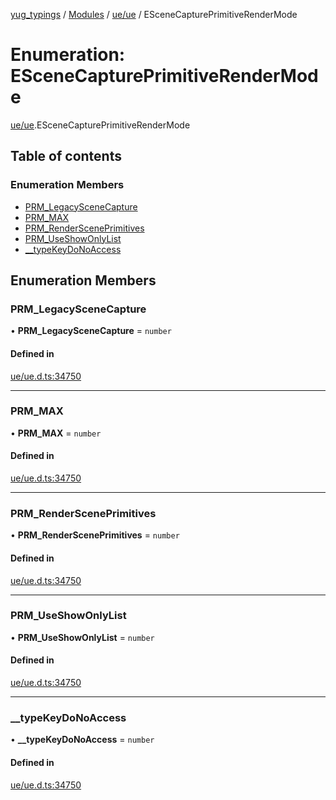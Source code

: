 [yug_typings](../README.md) / [Modules](../modules.md) / [ue/ue](../modules/ue_ue.md) / ESceneCapturePrimitiveRenderMode

# Enumeration: ESceneCapturePrimitiveRenderMode

[ue/ue](../modules/ue_ue.md).ESceneCapturePrimitiveRenderMode

## Table of contents

### Enumeration Members

- [PRM\_LegacySceneCapture](ue_ue.ESceneCapturePrimitiveRenderMode.md#prm_legacyscenecapture)
- [PRM\_MAX](ue_ue.ESceneCapturePrimitiveRenderMode.md#prm_max)
- [PRM\_RenderScenePrimitives](ue_ue.ESceneCapturePrimitiveRenderMode.md#prm_rendersceneprimitives)
- [PRM\_UseShowOnlyList](ue_ue.ESceneCapturePrimitiveRenderMode.md#prm_useshowonlylist)
- [\_\_typeKeyDoNoAccess](ue_ue.ESceneCapturePrimitiveRenderMode.md#__typekeydonoaccess)

## Enumeration Members

### PRM\_LegacySceneCapture

• **PRM\_LegacySceneCapture** = `number`

#### Defined in

[ue/ue.d.ts:34750](https://github.com/YugMetaverse/yug_typings/blob/b7d9b19/ue/ue.d.ts#L34750)

___

### PRM\_MAX

• **PRM\_MAX** = `number`

#### Defined in

[ue/ue.d.ts:34750](https://github.com/YugMetaverse/yug_typings/blob/b7d9b19/ue/ue.d.ts#L34750)

___

### PRM\_RenderScenePrimitives

• **PRM\_RenderScenePrimitives** = `number`

#### Defined in

[ue/ue.d.ts:34750](https://github.com/YugMetaverse/yug_typings/blob/b7d9b19/ue/ue.d.ts#L34750)

___

### PRM\_UseShowOnlyList

• **PRM\_UseShowOnlyList** = `number`

#### Defined in

[ue/ue.d.ts:34750](https://github.com/YugMetaverse/yug_typings/blob/b7d9b19/ue/ue.d.ts#L34750)

___

### \_\_typeKeyDoNoAccess

• **\_\_typeKeyDoNoAccess** = `number`

#### Defined in

[ue/ue.d.ts:34750](https://github.com/YugMetaverse/yug_typings/blob/b7d9b19/ue/ue.d.ts#L34750)
